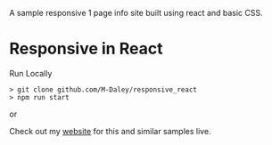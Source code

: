 A sample responsive 1 page info site built using react and basic CSS.

# Responsive in React

[](./assets/readMe_Image.png)

Run Locally
```
> git clone github.com/M-Daley/responsive_react
> npm run start
```

or

Check out my [website](www.mdaley.dev) for this and similar samples live.